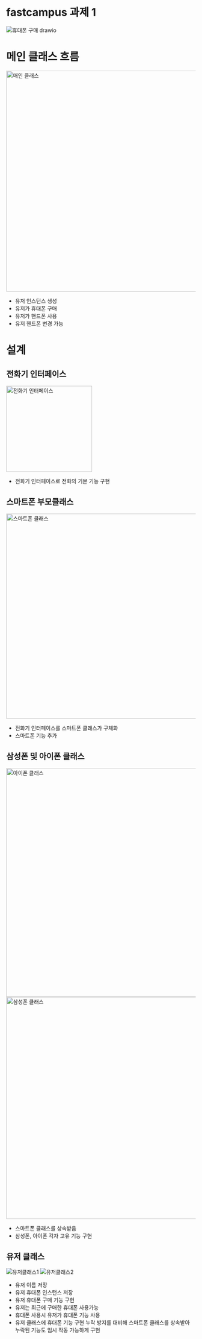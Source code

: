 # fastcampus 과제 1
![휴대폰 구매 drawio](https://github.com/KRdevkong/fastcampus/assets/98868520/87eaffc5-94df-4697-b2d8-7220cea13344)


# 메인 클래스 흐름
<img width="586" alt="매인 클래스" src="https://github.com/KRdevkong/fastcampus/assets/98868520/e038a778-3e08-48dd-843c-71ef4ef3f344">

- 유저 인스턴스 생성
- 유저가 휴대폰 구매
- 유저가 핸드폰 사용
- 유저 핸드폰 변경 가능


# 설계

## 전화기 인터페이스
<img width="228" alt="전화기 인터페이스" src="https://github.com/KRdevkong/fastcampus/assets/98868520/7d7ad29d-325f-4ab4-a71e-fb84ae602e68">

- 전화기 인터페이스로 전화의 기본 기능 구현

## 스마트폰 부모클래스
<img width="544" alt="스마트폰 클래스" src="https://github.com/KRdevkong/fastcampus/assets/98868520/4276d172-8047-4628-9db4-9574a83d5ce3">

- 전화기 인터페이스를 스마트폰 클래스가 구체화
- 스마트폰 기능 추가

## 삼성폰 및 아이폰 클래스
<img width="607" alt="아이폰 클래스" src="https://github.com/KRdevkong/fastcampus/assets/98868520/eeaa5b75-fef4-4e5d-9424-349f3964b9c2">

<img width="589" alt="삼성폰 클래스" src="https://github.com/KRdevkong/fastcampus/assets/98868520/a4b7a66c-0f72-44a4-ac25-8fdd89cf6573">

- 스마트폰 클래스를 상속받음
- 삼성폰, 아이폰 각자 고유 기능 구현

## 유저 클래스
![유저클래스1](https://github.com/KRdevkong/fastcampus/assets/98868520/99cb5e96-b35f-499d-a7b3-ec2e17852c2d)
![유저클래스2](https://github.com/KRdevkong/fastcampus/assets/98868520/c83a234e-c2f2-42c4-aa2d-6bec97602bca)

- 유저 이름 저장
- 유저 휴대폰 인스턴스 저장
- 유저 휴대폰 구매 기능 구현
- 유저는 최근에 구매한 휴대폰 사용가능
- 휴대폰 사용시 유저가 휴대폰 기능 사용
- 유저 클래스에 휴대폰 기능 구현 누락 방지를 대비해
  스마트폰 클래스를 상속받아 누락된 기능도 임시 작동 가능하게 구현
